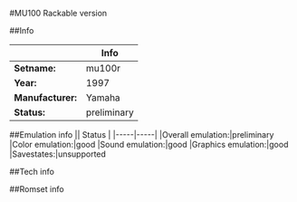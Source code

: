 #MU100 Rackable version

##Info

||Info|
|-----|-----|
|**Setname:**|mu100r
|**Year:**|1997
|**Manufacturer:**|Yamaha
|**Status:**|preliminary

##Emulation info
|| Status |
|-----|-----|
|Overall emulation:|preliminary
|Color emulation:|good
|Sound emulation:|good
|Graphics emulation:|good
|Savestates:|unsupported

##Tech info

##Romset info

<!--- START OF EDITED COMMENT DO NOT TOUCH TEXT ABOVE-->
